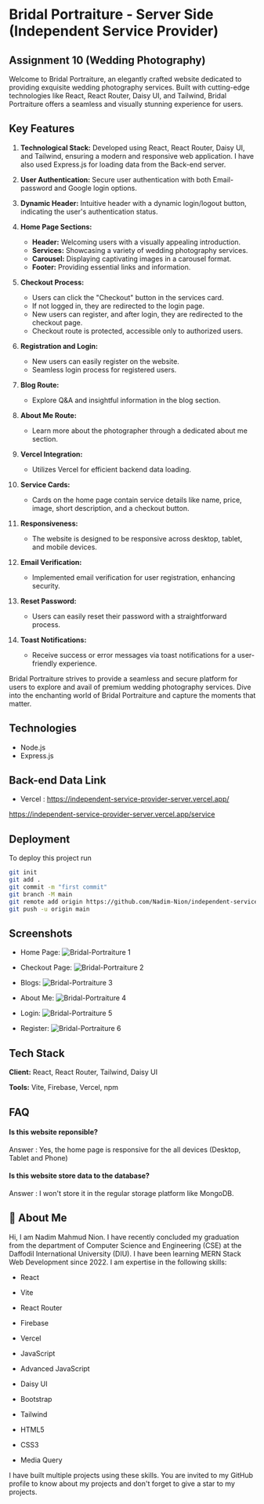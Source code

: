 # Bridal Portraiture - Server Side (Independent Service Provider)

## Assignment 10 (Wedding Photography)

Welcome to Bridal Portraiture, an elegantly crafted website dedicated to providing exquisite wedding photography services. Built with cutting-edge technologies like React, React Router, Daisy UI, and Tailwind, Bridal Portraiture offers a seamless and visually stunning experience for users.

## Key Features

1. **Technological Stack:** Developed using React, React Router, Daisy UI, and Tailwind, ensuring a modern and responsive web application. I have also used Express.js for loading data from the Back-end server.

2. **User Authentication:** Secure user authentication with both Email-password and Google login options.

3. **Dynamic Header:** Intuitive header with a dynamic login/logout button, indicating the user's authentication status.

4. **Home Page Sections:**
   - **Header:** Welcoming users with a visually appealing introduction.
   - **Services:** Showcasing a variety of wedding photography services.
   - **Carousel:** Displaying captivating images in a carousel format.
   - **Footer:** Providing essential links and information.

5. **Checkout Process:**
   - Users can click the "Checkout" button in the services card.
   - If not logged in, they are redirected to the login page.
   - New users can register, and after login, they are redirected to the checkout page.
   - Checkout route is protected, accessible only to authorized users.

6. **Registration and Login:**
   - New users can easily register on the website.
   - Seamless login process for registered users.

7. **Blog Route:**
   - Explore Q&A and insightful information in the blog section.

8. **About Me Route:**
   - Learn more about the photographer through a dedicated about me section.

9. **Vercel Integration:**
   - Utilizes Vercel for efficient backend data loading.

10. **Service Cards:**
    - Cards on the home page contain service details like name, price, image, short description, and a checkout button.

11. **Responsiveness:**
    - The website is designed to be responsive across desktop, tablet, and mobile devices.

12. **Email Verification:**
    - Implemented email verification for user registration, enhancing security.

13. **Reset Password:**
    - Users can easily reset their password with a straightforward process.

14. **Toast Notifications:**
    - Receive success or error messages via toast notifications for a user-friendly experience.

Bridal Portraiture strives to provide a seamless and secure platform for users to explore and avail of premium wedding photography services. Dive into the enchanting world of Bridal Portraiture and capture the moments that matter.


## Technologies
* Node.js
* Express.js

## Back-end Data Link

* Vercel : https://independent-service-provider-server.vercel.app/

https://independent-service-provider-server.vercel.app/service


## Deployment

To deploy this project run

```bash
git init
git add .
git commit -m "first commit"
git branch -M main
git remote add origin https://github.com/Nadim-Nion/independent-service-provider-server.git
git push -u origin main

```


## Screenshots

* Home Page: 
![Bridal-Portraiture 1](https://github.com/Nadim-Nion/independent-service-provider-client/assets/60613933/af12259d-c66f-48e7-9fc7-d24b5b00f663)


* Checkout Page: 
![Bridal-Portraiture 2](https://github.com/Nadim-Nion/independent-service-provider-client/assets/60613933/d61a84e3-e4af-4cd7-a8d6-f27bd082f16d)

* Blogs: 
![Bridal-Portraiture 3](https://github.com/Nadim-Nion/independent-service-provider-client/assets/60613933/e40817e2-d576-4e9a-b58b-87d00f147c05)

* About Me: ![Bridal-Portraiture 4](https://github.com/Nadim-Nion/independent-service-provider-client/assets/60613933/55c16e49-c854-4326-970d-d1711db34d84)

* Login: 
![Bridal-Portraiture 5](https://github.com/Nadim-Nion/independent-service-provider-client/assets/60613933/f0fdacc7-a956-4e90-937b-34747c00d7e2)

* Register: 
![Bridal-Portraiture 6](https://github.com/Nadim-Nion/independent-service-provider-client/assets/60613933/4de42675-9fc9-471c-98a8-4b26a7ddde31)


## Tech Stack

**Client:** React, React Router, Tailwind, Daisy UI

**Tools:** Vite, Firebase, Vercel, npm


## FAQ

#### Is this website reponsible?

Answer : Yes, the home page is responsive for the all devices (Desktop, Tablet and Phone)

#### Is this website store data to the database?

Answer : I won't store it in the regular storage platform like MongoDB.

## 🚀 About Me
Hi, I am Nadim Mahmud Nion. I have recently concluded my graduation from the department of Computer Science and Engineering (CSE) at the Daffodil International University (DIU). I have been learning MERN Stack Web Development since 2022. I am expertise in the following skills:

* React 

* Vite

* React Router

* Firebase

* Vercel

* JavaScript

* Advanced JavaScript

* Daisy UI 

* Bootstrap

* Tailwind

* HTML5

* CSS3

* Media Query

I have built multiple projects using these skills. You are invited to my GitHub profile to know about my projects and don't forget to give a star to my projects.

